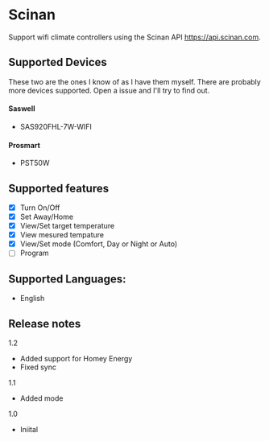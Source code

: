 # Scinan
Support wifi climate controllers using the Scinan API https://api.scinan.com.

## Supported Devices
These two are the ones I know of as I have them myself. There are probably more devices supported. Open a issue and I'll try to find out.

#### Saswell
 - SAS920FHL-7W-WIFI

#### Prosmart
 - PST50W

## Supported features
 - [x] Turn On/Off
 - [x] Set Away/Home
 - [x] View/Set target temperature
 - [x] View mesured tempature
 - [x] View/Set mode (Comfort, Day or Night or Auto)
 - [ ] Program

## Supported Languages:
 - English

## Release notes

1.2
- Added support for Homey Energy
- Fixed sync

1.1
- Added mode

1.0
- Iniital
